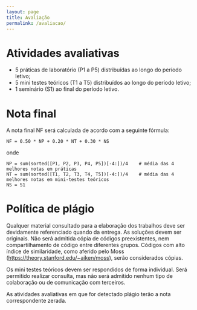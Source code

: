 ```yaml
---
layout: page
title: Avaliação
permalink: /avaliacao/
---
```


# Atividades avaliativas

 * 5 práticas de laboratório (P1 a P5) distribuídas ao longo do período letivo;
 * 5 mini testes teóricos (T1 a T5) distribuídos ao longo do período letivo;
 * 1 seminário (S1) ao final do período letivo.

# Nota final

A nota final NF será calculada de acordo com a seguinte fórmula:

```
NF = 0.50 * NP + 0.20 * NT + 0.30 * NS
```

onde

```
NP = sum(sorted([P1, P2, P3, P4, P5])[-4:])/4    # média das 4 melhores notas em práticas
NT = sum(sorted([T1, T2, T3, T4, T5])[-4:])/4    # média das 4 melhores notas em mini-testes teóricos
NS = S1
```

# Política de plágio

Qualquer material consultado para a elaboração dos trabalhos deve ser devidamente referenciado quando da entrega. As soluções devem ser originais. Não será admitida cópia de códigos preexistentes, nem compartilhamento de código entre diferentes grupos. Códigos com alto índice de similaridade, como aferido pelo Moss (https://theory.stanford.edu/~aiken/moss), serão considerados cópias.

Os mini testes teóricos devem ser respondidos de forma individual. Será permitido realizar consulta, mas não será admitido nenhum tipo de colaboração ou de comunicação com terceiros.

As atividades avaliativas em que for detectado plágio terão a nota correspondente zerada.
